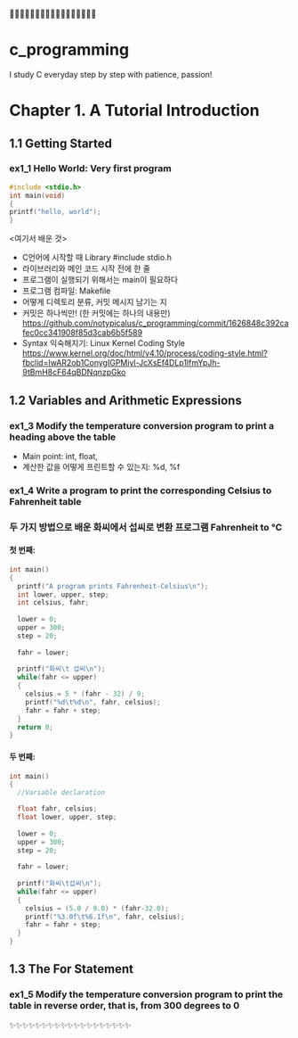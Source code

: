 :milky_way::milky_way::milky_way::milky_way::milky_way::milky_way::milky_way::milky_way::milky_way::milky_way::milky_way::milky_way::milky_way::milky_way::milky_way::milky_way::milky_way:
# c_programming
I study C everyday step by step with patience, passion!

# Chapter 1. A Tutorial Introduction
## 1.1 Getting Started 
### ex1_1 Hello World: Very first program
```c
#include <stdio.h>
int main(void)
{
printf("hello, world");
}
```
<여기서 배운 것>
- C언어에 시작할 때 Library #include stdio.h
- 라이브러리와 메인 코드 시작 전에 한 줄 
- 프로그램이 실행되기 위해서는 main이 필요하다
- 프로그램 컴파일: Makefile 
- 어떻게 디렉토리 분류, 커밋 메시지 남기는 지 
- 커밋은 하나씩만! (한 커밋에는 하나의 내용만) https://github.com/notypicalus/c_programming/commit/1626848c392cafec0cc341908f85d3cab6b5f589
- Syntax 익숙해지기: Linux Kernel Coding Style 
https://www.kernel.org/doc/html/v4.10/process/coding-style.html?fbclid=IwAR2ob1ConygIGPMiyl-JcXsEf4DLp1lfmYpJh-9tBmH8cF64qBDNqnzpGko

## 1.2 Variables and Arithmetic Expressions
### ex1_3 Modify the temperature conversion program to print a heading above the table 

- Main point: int, float, 
- 계산한 값을 어떻게 프린트할 수 있는지: %d, %f

### ex1_4 Write a program to print the corresponding Celsius to Fahrenheit table  

### 두 가지 방법으로 배운 화씨에서 섭씨로 변환 프로그램 Fahrenheit to °C
#### 첫 번째: 
```c
int main()
{
  printf("A program prints Fahrenheit-Celsius\n");
  int lower, upper, step;
  int celsius, fahr;
  
  lower = 0;
  upper = 300;
  step = 20;
  
  fahr = lower;
  
  printf("화씨\t 섭씨\n");
  while(fahr <= upper)
  {
    celsius = 5 * (fahr - 32) / 9;
    printf("%d\t%d\n", fahr, celsius);
    fahr = fahr + step;
  }
  return 0;
}
```

#### 두 번째:

```c
int main()
{
  //Variable declaration

  float fahr, celsius;
  float lower, upper, step;
  
  lower = 0;
  upper = 300;
  step = 20;
  
  fahr = lower; 
  
  printf("화씨\t섭씨\n");
  while(fahr <= upper)
  {
    celsius = (5.0 / 9.0) * (fahr-32.0);
    printf("%3.0f\t%6.1f\n", fahr, celsius);
    fahr = fahr + step;
  }
}
```

## 1.3 The For Statement
### ex1_5 Modify the temperature conversion program to print the table in reverse order, that is, from 300 degrees to 0

:sparkles::sparkles::sparkles::sparkles::sparkles::sparkles::sparkles::sparkles::sparkles::sparkles::sparkles::sparkles::sparkles::sparkles::sparkles::sparkles::sparkles::sparkles::sparkles:
